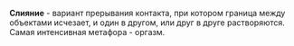 **Слияние** - вариант прерывания контакта, при котором граница между объектами исчезает, и один в другом, или друг в друге растворяются. Самая интенсивная метафора - оргазм.